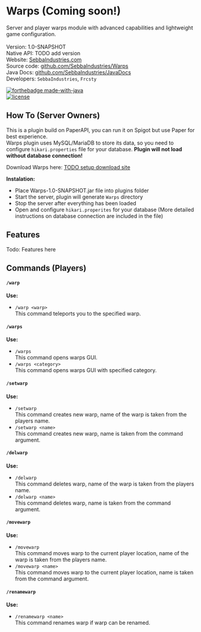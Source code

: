 # Warps (Coming soon!)
Server and player warps module with advanced capabilities and lightweight game configuration. <br>
<br>
Version: 1.0-SNAPSHOT<br>
Native API: TODO add version<br>
Website: <a href="www.sebbaindustries.com">SebbaIndustries.com</a><br>
Source code: <a href="https://github.com/SebbaIndustries/Warps">github.com/SebbaIndustries/Warps</a><br>
Java Docs: <a href="https://github.com/SebbaIndustries/JavaDocs">github.com/SebbaIndustries/JavaDocs</a><br>
Developers: `SebbaIndustries`, `Frcsty` <br>

[![forthebadge made-with-java](https://ForTheBadge.com/images/badges/made-with-java.svg)](https://java.com/)
<br>
[![license](https://img.shields.io/badge/license-MIT-blue.svg)](https://opensource.org/licenses/mit-license.php)

How To (Server Owners)
------
This is a plugin build on PaperAPI, you can run it on Spigot but use Paper for best experience.<br>
Warps plugin uses MySQL/MariaDB to store its data, so you need to configure `hikari.properties` file for your database.
<b>Plugin will not load without database connection!</b>

Download Warps here: <a href="#">TODO setup download site</a>

<b>Instalation:</b> 
- Place Warps-1.0-SNAPSHOT.jar file into plugins folder
- Start the server, plugin will generate `Warps` directory
- Stop the server after everything has been loaded
- Open and configure `hikari.properites` for your database (More detailed instructions on database connection are included in the file) 

## Features

Todo: Features here

## Commands (Players)
#### `/warp`
<b>Use: </b>
- `/warp <warp>`
<br>This command teleports you to the specified warp.
#### `/warps`
<b>Use: </b>
- `/warps`
<br>This command opens warps GUI.
- `/warps <category>`
<br>This command opens warps GUI with specified category.
#### `/setwarp`
<b>Use: </b>
- `/setwarp`
<br>This command creates new warp, name of the warp is taken from the players name.
- `/setwarp <name>`
<br>This command creates new warp, name is taken from the command argument.
#### `/delwarp`
<b>Use: </b>
- `/delwarp`
<br>This command deletes warp, name of the warp is taken from the players name.
- `/delwarp <name>`
<br>This command deletes warp, name is taken from the command argument.
#### `/movewarp`
<b>Use: </b>
- `/movewarp`
<br>This command moves warp to the current player location, name of the warp is taken from the players name.
- `/movewarp <name>`
<br>This command moves warp to the current player location, name is taken from the command argument.
#### `/renamewarp`
<b>Use: </b>
- `/renamewarp <name>`
<br>This command renames warp if warp can be renamed.
